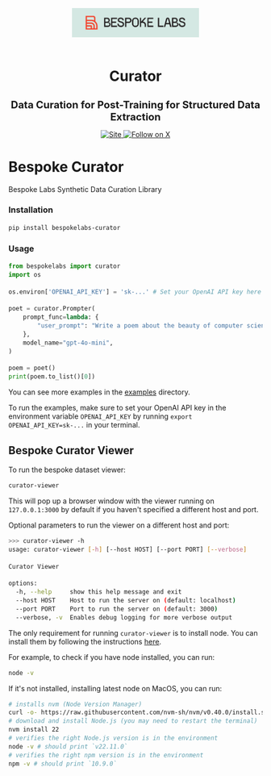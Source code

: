 <p align="center">
  <a href="https://bespokelabs.ai/" target="_blank">
    <img src="./docs/Bespoke-Labs-Logo-on-Mint.png" width="50%" alt="Bespoke Labs Logo" />
  </a>
  <br /> <br />
</p>

<h1 align="center">Curator</h1>
<h3 align="center" style="font-size: 20px; margin-bottom: 4px">Data Curation for Post-Training for Structured Data Extraction</h3>
<p align="center">
  <a href="https://bespokelabs.ai/">
    <img alt="Site" src="https://img.shields.io/badge/Site-bespokelabs.ai-blue?link=https%3A%2F%2Fbespokelabs.ai"/>
  </a>
  <a href="https://twitter.com/bespokelabsai">
    <img src="https://img.shields.io/twitter/follow/bespokelabsai" alt="Follow on X" />
  </a>
</p>

# Bespoke Curator

Bespoke Labs Synthetic Data Curation Library

### Installation

```bash
pip install bespokelabs-curator
```

### Usage

```python
from bespokelabs import curator
import os

os.environ['OPENAI_API_KEY'] = 'sk-...' # Set your OpenAI API key here

poet = curator.Prompter(
    prompt_func=lambda: {
        "user_prompt": "Write a poem about the beauty of computer science"
    },
    model_name="gpt-4o-mini",
)

poem = poet()
print(poem.to_list()[0])
```

You can see more examples in the [examples](examples) directory.

To run the examples, make sure to set your OpenAI API key in the environment variable `OPENAI_API_KEY` by running `export OPENAI_API_KEY=sk-...` in your terminal.

## Bespoke Curator Viewer

To run the bespoke dataset viewer:

```bash
curator-viewer
```

This will pop up a browser window with the viewer running on `127.0.0.1:3000` by default if you haven't specified a different host and port.


Optional parameters to run the viewer on a different host and port:
```bash
>>> curator-viewer -h
usage: curator-viewer [-h] [--host HOST] [--port PORT] [--verbose]

Curator Viewer

options:
  -h, --help     show this help message and exit
  --host HOST    Host to run the server on (default: localhost)
  --port PORT    Port to run the server on (default: 3000)
  --verbose, -v  Enables debug logging for more verbose output
```

The only requirement for running `curator-viewer` is to install node. You can install them by following the instructions [here](https://nodejs.org/en/download/package-manager).

For example, to check if you have node installed, you can run:

```bash
node -v
```

If it's not installed, installing latest node on MacOS, you can run:

```bash
# installs nvm (Node Version Manager)
curl -o- https://raw.githubusercontent.com/nvm-sh/nvm/v0.40.0/install.sh | bash
# download and install Node.js (you may need to restart the terminal)
nvm install 22
# verifies the right Node.js version is in the environment
node -v # should print `v22.11.0`
# verifies the right npm version is in the environment
npm -v # should print `10.9.0`
```
